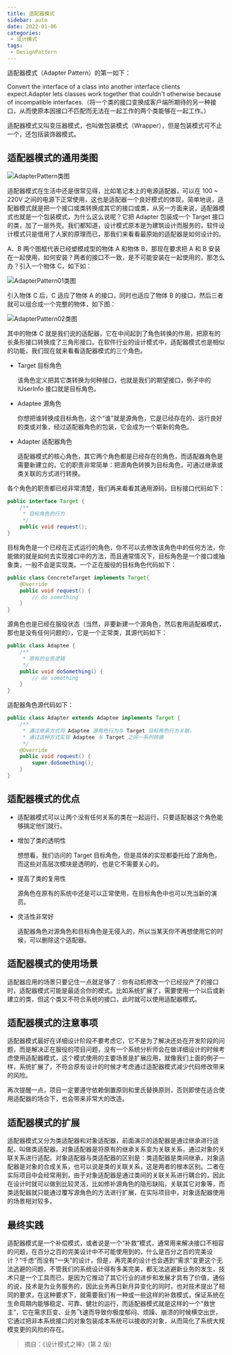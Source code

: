 ```yaml
---
title: 适配器模式
sidebar: auto
date: 2022-01-06
categories:
 - 设计模式
tags:
 - DesignPattern
---
```


适配器模式（Adapter Pattern）的第一如下：

Convert the interface of a class into another interface clients expect.Adapter lets classes work together that couldn't otherwise because of incompatible interfaces.（将一个类的接口变换成客户端所期待的另一种接口，从而使原本因接口不匹配而无法在一起工作的两个类能够在一起工作。）

适配器模式又叫变压器模式，也叫做包装模式（Wrapper），但是包装模式可不止一个，还包括装饰器模式。

## 适配器模式的通用类图

<img :src="$withBase('/img/java/design/AdapterPattern.png')" alt="AdapterPattern类图" />

适配器模式在生活中还是很常见得，比如笔记本上的电源适配器，可以在 100 ~ 220V 之间的电源下正常使用，这也是适配器一个良好模式的体现，简单地说，适配器模式就是把一个接口或类转换成其它的接口或类，从另一方面来说，适配器模式也就是一个包装模式，为什么这么说呢？它把 Adapter 包装成一个 Target 接口的类，加了一层外壳。我们都知道，设计模式原本是为建筑设计而服务的，软件设计模式只是借用了人家的原理而已，那我们来看看最原始的适配器是如何设计的。

A、B 两个图框代表已经塑模成型的物体 A 和物体 B，那现在要求把 A 和 B 安装在一起使用，如何安装？两者的接口不一致，是不可能安装在一起使用的，那怎么办？引入一个物体 C，如下如：

<img :src="$withBase('/img/java/design/AdapterPattern01.jpeg')" alt="AdapterPattern01类图" />

引入物体 C 后，C 适应了物体 A 的接口，同时也适应了物体 B 的接口，然后三者就可以组合成一个完整的物体，如下图：

<img :src="$withBase('/img/java/design/AdapterPattern02.jpeg')" alt="AdapterPattern02类图" />

其中的物体 C 就是我们说的适配器，它在中间起到了角色转换的作用，把原有的长条形接口转换成了三角形接口。在软件行业的设计模式中，适配器模式也是相似的功能，我们现在就来看看适配器模式的三个角色。

* Target 目标角色

  该角色定义把其它类转换为何种接口，也就是我们的期望接口，例子中的 IUserInfo 接口就是目标角色。

* Adaptee 源角色

  你想把谁转换成目标角色，这个“谁”就是源角色，它是已经存在的、运行良好的类或对象，经过适配器角色的包装，它会成为一个崭新的角色。

* Adapter 适配器角色

  适配器模式的核心角色，其它两个角色都是已经存在的角色，而适配器角色是需要新建立的，它的职责非常简单：把源角色转换为目标角色，可通过继承或类关联的方式进行转换。

各个角色的职责都已经非常清楚，我们再来看看其通用源码，目标接口代码如下：

``` java
public interface Target {
	/**
	 * 目标角色的行为
	 */
	public void request();
}
```

目标角色是一个已经在正式运行的角色，你不可以去修改该角色中的任何方法，你能做的就是如何去实现接口中的方法，而且通常情况下，目标角色是一个接口或抽象类，一般不会是实现类。一个正在服役的目标角色代码如下：

``` java
public class ConcreteTarget implements Target{
	@Override
	public void request() {
		// do something
	}
}
```

源角色也是已经在服役状态（当然，非要新建一个源角色，然后套用适配器模式，那也是没有任何问题的），它是一个正常类，其源代码如下：

``` java
public class Adaptee {
	/**
	 * 原有的业务逻辑
	 */
	public void doSomething() {
		// do something
	}
}
```

适配器角色源代码如下：

``` java
public class Adapter extends Adaptee implements Target {
	/**
	 * 通过继承方式将 Adaptee 源角色行为与 Target 目标角色行为关联，
	 * 通过这种方式实现 Adaptee 与 Target 之间一系列转换
	 */
	@Override
	public void request() {
		super.doSomething();
	}
}
```



## 适配器模式的优点

* 适配器模式可以让两个没有任何关系的类在一起运行，只要适配器这个角色能够搞定他们就行。

* 增加了类的透明性

  想想看，我们访问的 Target 目标角色，但是具体的实现都委托给了源角色，而这些对高层次模块是透明的，也是它不需要关心的。

* 提高了类的复用性

  源角色在原有的系统中还是可以正常使用，在目标角色中也可以充当新的演员。

* 灵活性非常好

  适配器角色对源角色和目标角色是无侵入的，所以当某天你不再想使用它的时候，可以删除这个适配器。



## 适配器模式的使用场景

适配器应用的场景只要记住一点就足够了：你有动机修改一个已经投产了的接口时，适配器模式可能是最适合你的模式。比如系统扩展了，需要使用一个以后或新建立的类，但这个类又不符合系统的接口，此时就可以使用适配器模式。



## 适配器模式的注意事项

适配器模式最好在详细设计阶段不要考虑它，它不是为了解决还处在开发阶段的问题，而是解决正在服役的项目问题，没有一个系统分析师会在做详细设计的时候考虑使用适配器模式，这个模式使用的主要场景是扩展应用，就像我们上面的例子一样，系统扩展了，不符合原有设计的时候才考虑通过适配器模式减少代码修改带来的风险。

再次提醒一点，项目一定要遵守依赖倒置原则和里氏替换原则，否则即使在适合使用适配器的场合下，也会带来非常大的改造。



## 适配器模式的扩展

适配器模式又分为类适配器和对象适配器，前面演示的适配器是通过继承进行适配，叫做类适配器。对象适配器是将原有的继承关系变为关联关系，通过对象的关联关系进行适配。对象适配器与类适配器的区别是：类适配器是类间继承，对象适配器是对象的合成关系，也可以说是类的关联关系，这是两者的根本区别。二者在实际项目中会经常用到，由于对象适配器是通过类间的关联关系进行耦合的，因此在设计时就可以做到比较灵活，比如修补源角色的隐形缺陷，关联其它对象等，而类适配器就只能通过覆写源角色的方法进行扩展，在实际项目中，对象适配器使用的场景相对较多。



## 最终实践

适配器模式是一个补偿模式，或者说是一个“补救”模式，通常用来解决接口不相容的问题，在百分之百的完美设计中不可能使用到的，什么是百分之百的完美设计？“千虑”而没有“一失”的设计，但是，再完美的设计也会遇到“需求”变更这个无法逃避的问题，不管我们的系统设计得有多美完美，都无法逃避新业务的发生，技术只是一个工具而已，是因为它推动了其它行业的进步和发展才具有了价值，通俗的说，技术是为业务服务的，因此业务再日新月异变化的同时，也对技术提出了相同的要求，在这种要求下，就需要我们有一种或一些这样的补救模式，保证系统在生命周期内能够稳定、可靠、健壮的运行，而适配器模式就是这样的一个“救世主”，它在需求巨变、业务飞速而导致你极度郁闷、烦躁、崩溃的时候横空出世，它通过把非本系统接口的对象包装成本系统可以接收的对象，从而简化了系统大规模变更的风险的存在。

> 摘自：《设计模式之禅》(第 2 版)
